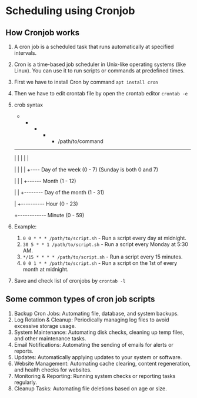 # Scheduling using Cronjob

## How Cronjob works
1. A cron job is a scheduled task that runs automatically at specified intervals.
2. Cron is a time-based job scheduler in Unix-like operating systems (like Linux). You can use it to run scripts or commands at predefined times.
3. First we have to install Cron by command ```apt install cron ```
4. Then we have to edit crontab file by open the crontab editor ```crontab -e```
5. crob syntax
   * * * * * /path/to/command
   - - - - -
   | | | | |

   | | | | +---- Day of the week (0 - 7) (Sunday is both 0 and 7)
   
   | | | +------ Month (1 - 12)

   | | +-------- Day of the month (1 - 31)

   | +---------- Hour (0 - 23)

   +------------ Minute (0 - 59)
6. Example:
   1. ```0 0 * * * /path/to/script.sh``` - Run a script every day at midnight.
   2. ```30 5 * * 1 /path/to/script.sh``` - Run a script every Monday at 5:30 AM.
   3. ```*/15 * * * * /path/to/script.sh``` - Run a script every 15 minutes.
   4. ```0 0 1 * * /path/to/script.sh``` - Run a script on the 1st of every month at midnight.
7. Save and check list of cronjobs by ```crontab -l```

## Some common types of cron job scripts
1. Backup Cron Jobs: Automating file, database, and system backups.
2. Log Rotation & Cleanup: Periodically managing log files to avoid excessive storage usage.
3. System Maintenance: Automating disk checks, cleaning up temp files, and other maintenance tasks.
4. Email Notifications: Automating the sending of emails for alerts or reports.
5. Updates: Automatically applying updates to your system or software.
6. Website Management: Automating cache clearing, content regeneration, and health checks for websites.
7. Monitoring & Reporting: Running system checks or reporting tasks regularly.
8. Cleanup Tasks: Automating file deletions based on age or size.


 
 
 